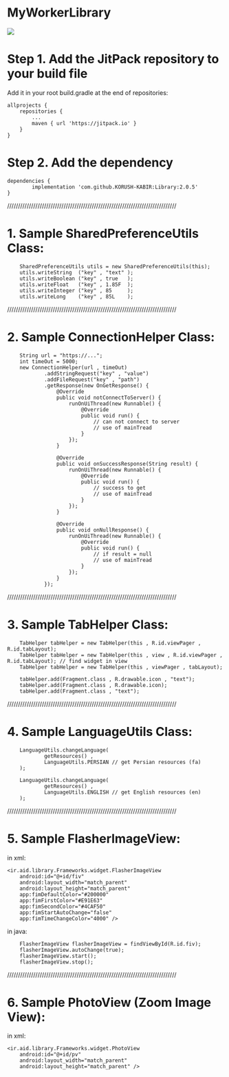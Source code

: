 # MyWorkerLibrary

[![](https://jitpack.io/v/KORUSH-KABIR/Library.svg)](https://jitpack.io/#KORUSH-KABIR/Library)

# Step 1. Add the JitPack repository to your build file 

Add it in your root build.gradle at the end of repositories:

	allprojects {
		repositories {
			...
			maven { url 'https://jitpack.io' }
		}
	}
  
  # Step 2. Add the dependency
  
  	dependencies {
	        implementation 'com.github.KORUSH-KABIR:Library:2.0.5'
	}
	

//////////////////////////////////////////////////////////////////////////////


# 1. Sample SharedPreferenceUtils Class:

        SharedPreferenceUtils utils = new SharedPreferenceUtils(this);
        utils.writeString  ("key" , "text" );
        utils.writeBoolean ("key" , true   );
        utils.writeFloat   ("key" , 1.85F  );
        utils.writeInteger ("key" , 85     );
        utils.writeLong    ("key" , 85L    );
	

//////////////////////////////////////////////////////////////////////////////
	
	
# 2. Sample ConnectionHelper Class:

        String url = "https://...";
        int timeOut = 5000;
        new ConnectionHelper(url , timeOut)
                .addStringRequest("key" , "value")
                .addFileRequest("key" , "path")
                .getResponse(new OnGetResponse() {
                    @Override
                    public void notConnectToServer() {
                        runOnUiThread(new Runnable() {
                            @Override
                            public void run() {
                                // can not connect to server
                                // use of mainTread
                            }
                        });
                    }

                    @Override
                    public void onSuccessResponse(String result) {
                        runOnUiThread(new Runnable() {
                            @Override
                            public void run() {
                                // success to get
                                // use of mainTread
                            }
                        });
                    }

                    @Override
                    public void onNullResponse() {
                        runOnUiThread(new Runnable() {
                            @Override
                            public void run() {
                                // if result = null
                                // use of mainTread
                            }
                        });
                    }
                });


//////////////////////////////////////////////////////////////////////////////
	
	
# 3. Sample TabHelper Class:

        TabHelper tabHelper = new TabHelper(this , R.id.viewPager , R.id.tabLayout);
        TabHelper tabHelper = new TabHelper(this , view , R.id.viewPager , R.id.tabLayout); // find widget in view
        TabHelper tabHelper = new TabHelper(this , viewPager , tabLayout);

        tabHelper.add(Fragment.class , R.drawable.icon , "text");
        tabHelper.add(Fragment.class , R.drawable.icon);
        tabHelper.add(Fragment.class , "text");

	
//////////////////////////////////////////////////////////////////////////////


# 4. Sample LanguageUtils Class:

        LanguageUtils.changeLanguage(
                getResources() ,
                LanguageUtils.PERSIAN // get Persian resources (fa)
        );

        LanguageUtils.changeLanguage(
                getResources() ,
                LanguageUtils.ENGLISH // get English resources (en)
        );

	
//////////////////////////////////////////////////////////////////////////////


# 5. Sample FlasherImageView:

in xml:
    
    <ir.aid.library.Frameworks.widget.FlasherImageView
        android:id="@+id/fiv"
        android:layout_width="match_parent"
        android:layout_height="match_parent"
        app:fimDefaultColor="#200000"
        app:fimFirstColor="#E91E63"
        app:fimSecondColor="#4CAF50"
        app:fimStartAutoChange="false"
        app:fimTimeChangeColor="4000" />
	
in java:

        FlasherImageView flasherImageView = findViewById(R.id.fiv);
        flasherImageView.autoChange(true);
        flasherImageView.start();
        flasherImageView.stop();



	
//////////////////////////////////////////////////////////////////////////////


# 6. Sample PhotoView (Zoom Image View):

in xml:
    
    <ir.aid.library.Frameworks.widget.PhotoView
        android:id="@+id/pv"
        android:layout_width="match_parent"
        android:layout_height="match_parent" />

